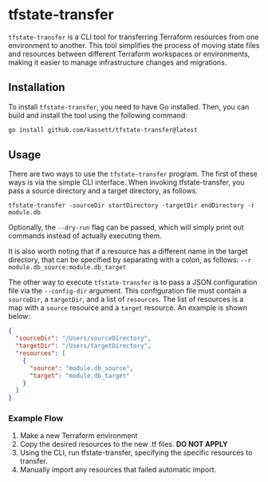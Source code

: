 # tfstate-transfer

`tfstate-transfer` is a CLI tool for transferring Terraform resources from one environment to another. 
This tool simplifies the process of moving state files and resources between different Terraform workspaces or environments, 
making it easier to manage infrastructure changes and migrations.

## Installation

To install `tfstate-transfer`, you need to have Go installed. 
Then, you can build and install the tool using the following command:

```bash
go install github.com/kassett/tfstate-transfer@latest
```

## Usage
There are two ways to use the ``tfstate-transfer`` program. The first
of these ways is via the simple CLI interface. 
When invoking tfstate-transfer, you pass a source directory and a target directory, as follows.

```shell
tfstate-transfer -sourceDir startDirectory -targetDir endDirectory -r module.db
```

Optionally, the ``--dry-run`` flag can be passed, which will
simply print out commands instead of actually executing them.

It is also worth noting that if a resource has a different name
in the target directory, that can be specified by separating with a colon, as follows:
``--r module.db_source:module.db_target``

The other way to execute ``tfstate-transfer`` is to pass a JSON configuration file 
via the ``--config-dir`` argument.
This configuration file must contain a ``sourceDir``, a ``targetDir``,
and a list of ``resources``.
The list of resources is a map with a ``source`` resource and a ``target`` resource.
An example is shown below:
```json
{
  "sourceDir": "/Users/sourceDirectory",
  "targetDir": "/Users/targetDirectory",
  "resources": [
    {
      "source": "module.db_source",
      "target": "module.db_target"
    }
  ]
}
```
### Example Flow
1. Make a new Terraform environment
2. Copy the desired resources to the new .tf files. <b>DO NOT APPLY</b>
3. Using the CLI, run tfstate-transfer, specifying the specific resources to transfer.
4. Manually import any resources that failed automatic import.
